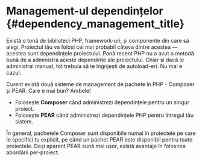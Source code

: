 # Management-ul dependințelor {#dependency_management_title}

Există o tonă de biblioteci PHP, framework-uri, și componente din care să alegi. Proiectul tău va folosi
cel mai probabil câteva dintre acestea — acestea sunt dependințele proiectului. Pană recent PHP nu a
avut o metodă bună de a administra aceste dependințe ale proiectului. Chiar și dacă le administrai
manual, tot trebuia să te îngrijești de autoload-eri. Nu mai e cazul.

Curent există două sisteme de management de pachete în PHP - Composer și PEAR. Care e mai bun? Ambele!

 * Folosește **Composer** când administrezi dependințele pentru un singur proiect.
 * Folosește **PEAR** când administrezi dependințele PHP pentru întregul tău sistem.

În general, pachetele Composer sunt disponibile numai în proiectele pe care le specifici tu explicit, pe când
un pachet PEAR este disponibil pentru toate proiectele. Deși aparent PEAR sună mai ușor, există avantaje în
folosirea abordării per-proiect.